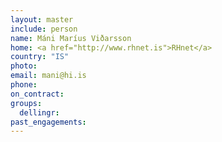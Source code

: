 ```yaml
---
layout: master
include: person
name: Máni Maríus Viðarsson
home: <a href="http://www.rhnet.is">RHnet</a>
country: "IS"
photo:
email: mani@hi.is
phone:
on_contract:
groups:
  dellingr:
past_engagements:
---
```

